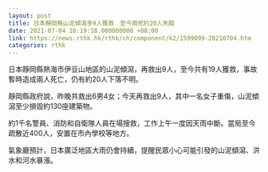 ```yaml
---
layout: post
title: 日本靜岡縣山泥傾瀉多9人獲救　至今兩死約20人失蹤
date: 2021-07-04 16:19:18.000000000 +08:00
link: https://news.rthk.hk/rthk/ch/component/k2/1599099-20210704.htm
categories: rthk
---
```


日本靜岡縣熱海市伊豆山地區的山泥傾瀉，再救出9人，至今共有19人獲救，事故暫時造成兩人死亡，仍有約20人下落不明。

靜岡縣政府說，昨晚共救出6男4女；今天再救出9人，其中一名女子重傷，山泥傾瀉至少損毀約130座建築物。

約1千名警員、消防和自衛隊人員在場搜救，工作上午一度因天雨中斷。當局至今疏散近400人，安置在市內學校等地方。

氣象廳預計，日本廣泛地區大雨仍會持續，提醒民眾小心可能引發的山泥傾瀉、洪水和河水暴漲。
